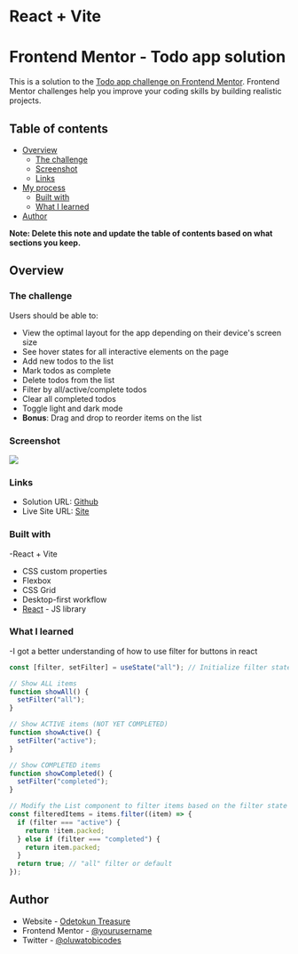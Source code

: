 # React + Vite

# Frontend Mentor - Todo app solution

This is a solution to the [Todo app challenge on Frontend Mentor](https://www.frontendmentor.io/challenges/todo-app-Su1_KokOW). Frontend Mentor challenges help you improve your coding skills by building realistic projects.

## Table of contents

- [Overview](#overview)
  - [The challenge](#the-challenge)
  - [Screenshot](#screenshot)
  - [Links](#links)
- [My process](#my-process)
  - [Built with](#built-with)
  - [What I learned](#what-i-learned)
- [Author](#author)

**Note: Delete this note and update the table of contents based on what sections you keep.**

## Overview

### The challenge

Users should be able to:

- View the optimal layout for the app depending on their device's screen size
- See hover states for all interactive elements on the page
- Add new todos to the list
- Mark todos as complete
- Delete todos from the list
- Filter by all/active/complete todos
- Clear all completed todos
- Toggle light and dark mode
- **Bonus**: Drag and drop to reorder items on the list

### Screenshot

![](./screenshot.jpg)

### Links

- Solution URL: [Github ](https://github.com/Oluwatobiiiiii/To-do-App)
- Live Site URL: [Site](https://to-do-app-ochre-nine.vercel.app/)

### Built with

-React + Vite

- CSS custom properties
- Flexbox
- CSS Grid
- Desktop-first workflow
- [React](https://reactjs.org/) - JS library

### What I learned

-I got a better understanding of how to use filter for buttons in react

```js
const [filter, setFilter] = useState("all"); // Initialize filter state with "all"

// Show ALL items
function showAll() {
  setFilter("all");
}

// Show ACTIVE items (NOT YET COMPLETED)
function showActive() {
  setFilter("active");
}

// Show COMPLETED items
function showCompleted() {
  setFilter("completed");
}

// Modify the List component to filter items based on the filter state
const filteredItems = items.filter((item) => {
  if (filter === "active") {
    return !item.packed;
  } else if (filter === "completed") {
    return item.packed;
  }
  return true; // "all" filter or default
});
```

## Author

- Website - [Odetokun Treasure](https://linktr.ee/codingninja)
- Frontend Mentor - [@yourusername](https://www.frontendmentor.io/profile/@Oluwatobiiiiii)
- Twitter - [@oluwatobicodes](https://www.twitter.com/oluwatobicodes)

